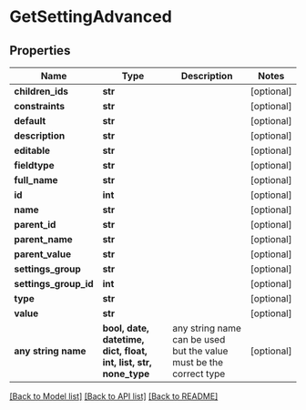 # GetSettingAdvanced


## Properties
Name | Type | Description | Notes
------------ | ------------- | ------------- | -------------
**children_ids** | **str** |  | [optional] 
**constraints** | **str** |  | [optional] 
**default** | **str** |  | [optional] 
**description** | **str** |  | [optional] 
**editable** | **str** |  | [optional] 
**fieldtype** | **str** |  | [optional] 
**full_name** | **str** |  | [optional] 
**id** | **int** |  | [optional] 
**name** | **str** |  | [optional] 
**parent_id** | **str** |  | [optional] 
**parent_name** | **str** |  | [optional] 
**parent_value** | **str** |  | [optional] 
**settings_group** | **str** |  | [optional] 
**settings_group_id** | **int** |  | [optional] 
**type** | **str** |  | [optional] 
**value** | **str** |  | [optional] 
**any string name** | **bool, date, datetime, dict, float, int, list, str, none_type** | any string name can be used but the value must be the correct type | [optional]

[[Back to Model list]](../README.md#documentation-for-models) [[Back to API list]](../README.md#documentation-for-api-endpoints) [[Back to README]](../README.md)


